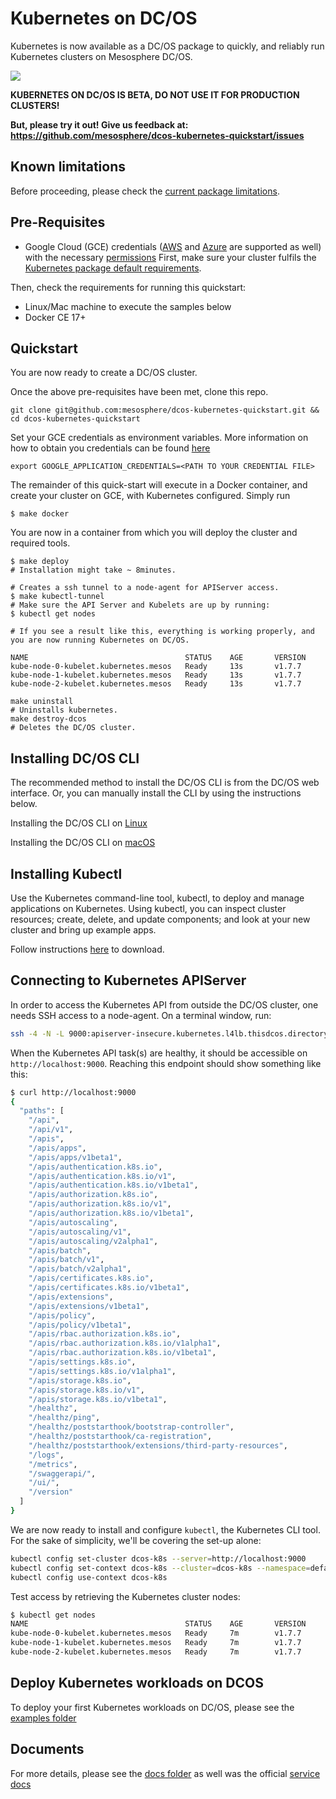 # Kubernetes on DC/OS

Kubernetes is now available as a DC/OS package to quickly, and reliably run Kubernetes clusters on Mesosphere DC/OS.

![](docs/assets/ui-install.gif)

**KUBERNETES ON DC/OS  IS BETA, DO NOT USE IT FOR PRODUCTION CLUSTERS!**

**But, please try it out! Give us feedback at:**
**https://github.com/mesosphere/dcos-kubernetes-quickstart/issues**

## Known limitations

Before proceeding, please check the [current package limitations](https://docs.mesosphere.com/service-docs/beta-kubernetes/0.2.1-1.7.7-beta/limitations/).

## Pre-Requisites

* Google Cloud (GCE) credentials ([AWS](docs/aws.md) and [Azure](docs/azure.md) are supported as well) with the necessary [permissions](docs/gce.md)
First, make sure your cluster fulfils the [Kubernetes package default requirements](https://docs.mesosphere.com/service-docs/beta-kubernetes/0.2.1-1.7.7-beta/install/#prerequisites/).

Then, check the requirements for running this quickstart:

* Linux/Mac machine to execute the samples below
* Docker CE 17+

## Quickstart

You are now ready to create a DC/OS cluster.

Once the above pre-requisites have been met, clone this repo.

```
git clone git@github.com:mesosphere/dcos-kubernetes-quickstart.git && cd dcos-kubernetes-quickstart
```

Set your GCE credentials as environment variables. More information on how to obtain
you credentials can be found [here](https://developers.google.com/identity/protocols/application-default-credentials)

```
export GOOGLE_APPLICATION_CREDENTIALS=<PATH TO YOUR CREDENTIAL FILE>
```

The remainder of this quick-start will execute in a Docker container, and create your cluster on GCE, with Kubernetes configured.  Simply run

```
$ make docker
```

You are now in a container from which you will deploy the cluster and required tools.

```
$ make deploy
# Installation might take ~ 8minutes.

# Creates a ssh tunnel to a node-agent for APIServer access.
$ make kubectl-tunnel
# Make sure the API Server and Kubelets are up by running:
$ kubectl get nodes

# If you see a result like this, everything is working properly, and you are now running Kubernetes on DC/OS.

NAME                                   STATUS    AGE       VERSION
kube-node-0-kubelet.kubernetes.mesos   Ready     13s       v1.7.7
kube-node-1-kubelet.kubernetes.mesos   Ready     13s       v1.7.7
kube-node-2-kubelet.kubernetes.mesos   Ready     13s       v1.7.7

make uninstall
# Uninstalls kubernetes.
make destroy-dcos
# Deletes the DC/OS cluster.
```

## Installing DC/OS CLI

The recommended method to install the DC/OS CLI is from the DC/OS web interface. Or, you can manually install the CLI by using the instructions below.

Installing the DC/OS CLI on [Linux](https://dcos.io/docs/1.10/cli/install/#linux)

Installing the DC/OS CLI on [macOS](https://dcos.io/docs/1.10/cli/install/#osx)


## Installing Kubectl

Use the Kubernetes command-line tool, kubectl, to deploy and manage applications on Kubernetes. Using kubectl, you can inspect cluster resources; create, delete, and update components; and look at your new cluster and bring up example apps.

Follow instructions [here](https://kubernetes.io/docs/tasks/tools/install-kubectl/) to download.

## Connecting to Kubernetes APIServer

In order to access the Kubernetes API from outside the DC/OS cluster, one needs SSH access to a node-agent.
On a terminal window, run:

```bash
ssh -4 -N -L 9000:apiserver-insecure.kubernetes.l4lb.thisdcos.directory:9000 <USER>@<HOST>
```

When the Kubernetes API task(s) are healthy, it should be accessible on `http://localhost:9000`. Reaching this endpoint should show something like this:

```bash
$ curl http://localhost:9000
{
  "paths": [
    "/api",
    "/api/v1",
    "/apis",
    "/apis/apps",
    "/apis/apps/v1beta1",
    "/apis/authentication.k8s.io",
    "/apis/authentication.k8s.io/v1",
    "/apis/authentication.k8s.io/v1beta1",
    "/apis/authorization.k8s.io",
    "/apis/authorization.k8s.io/v1",
    "/apis/authorization.k8s.io/v1beta1",
    "/apis/autoscaling",
    "/apis/autoscaling/v1",
    "/apis/autoscaling/v2alpha1",
    "/apis/batch",
    "/apis/batch/v1",
    "/apis/batch/v2alpha1",
    "/apis/certificates.k8s.io",
    "/apis/certificates.k8s.io/v1beta1",
    "/apis/extensions",
    "/apis/extensions/v1beta1",
    "/apis/policy",
    "/apis/policy/v1beta1",
    "/apis/rbac.authorization.k8s.io",
    "/apis/rbac.authorization.k8s.io/v1alpha1",
    "/apis/rbac.authorization.k8s.io/v1beta1",
    "/apis/settings.k8s.io",
    "/apis/settings.k8s.io/v1alpha1",
    "/apis/storage.k8s.io",
    "/apis/storage.k8s.io/v1",
    "/apis/storage.k8s.io/v1beta1",
    "/healthz",
    "/healthz/ping",
    "/healthz/poststarthook/bootstrap-controller",
    "/healthz/poststarthook/ca-registration",
    "/healthz/poststarthook/extensions/third-party-resources",
    "/logs",
    "/metrics",
    "/swaggerapi/",
    "/ui/",
    "/version"
  ]
}
```

We are now ready to install and configure `kubectl`, the Kubernetes CLI tool. For the sake of simplicity, we'll be covering the set-up alone:
```bash
kubectl config set-cluster dcos-k8s --server=http://localhost:9000
kubectl config set-context dcos-k8s --cluster=dcos-k8s --namespace=default
kubectl config use-context dcos-k8s
```

Test access by retrieving the Kubernetes cluster nodes:
```bash
$ kubectl get nodes
NAME                                   STATUS    AGE       VERSION
kube-node-0-kubelet.kubernetes.mesos   Ready     7m        v1.7.7
kube-node-1-kubelet.kubernetes.mesos   Ready     7m        v1.7.7
kube-node-2-kubelet.kubernetes.mesos   Ready     7m        v1.7.7
```

## Deploy Kubernetes workloads on DCOS

To deploy your first Kubernetes workloads on DC/OS, please see the [examples folder](examples/README.md)

## Documents

For more details, please see the [docs folder](docs) as well was the official [service docs](https://docs.mesosphere.com/service-docs/beta-kubernetes/0.2.1-1.7.7-beta)

